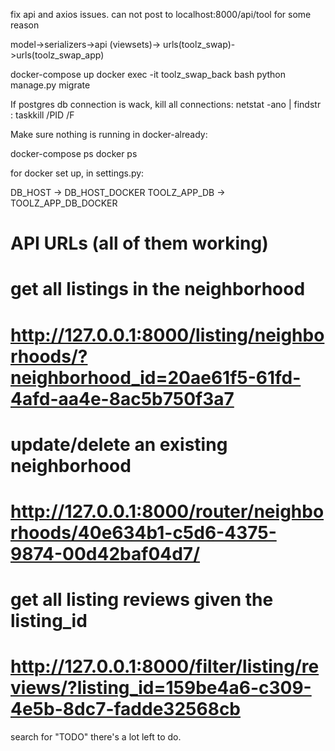 fix api and axios issues. can not post to localhost:8000/api/tool for some reason

model->serializers->api (viewsets)-> urls(toolz_swap)->urls(toolz_swap_app)

docker-compose up
docker exec -it toolz_swap_back bash
python manage.py migrate




If postgres db connection is wack, kill all connections:
netstat -ano | findstr :<PORT>
taskkill /PID <PID> /F

Make sure nothing is running in docker-already:

docker-compose ps
docker ps

for docker set up, in settings.py:

DB_HOST -> DB_HOST_DOCKER
TOOLZ_APP_DB -> TOOLZ_APP_DB_DOCKER


# API URLs (all of them working)

# get all listings in the neighborhood
# http://127.0.0.1:8000/listing/neighborhoods/?neighborhood_id=20ae61f5-61fd-4afd-aa4e-8ac5b750f3a7

# update/delete an existing neighborhood
# http://127.0.0.1:8000/router/neighborhoods/40e634b1-c5d6-4375-9874-00d42baf04d7/

# get all listing reviews given the listing_id
# http://127.0.0.1:8000/filter/listing/reviews/?listing_id=159be4a6-c309-4e5b-8dc7-fadde32568cb

search for "TODO" there's a lot left to do.